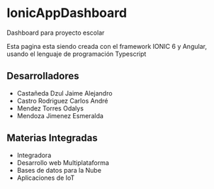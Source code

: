 # IonicAppDashboard
Dashboard para proyecto escolar

Esta pagina esta siendo creada con el framework IONIC 6 y Angular, usando el lenguaje de programación Typescript

## Desarrolladores
- Castañeda Dzul Jaime Alejandro
- Castro Rodriguez Carlos André
- Mendez Torres Odalys
- Mendoza Jimenez Esmeralda

## Materias Integradas
- Integradora
- Desarrollo web Multiplataforma
- Bases de datos para la Nube
- Aplicaciones de IoT
